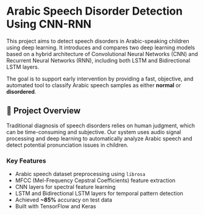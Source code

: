 # Arabic Speech Disorder Detection Using CNN-RNN

This project aims to detect speech disorders in Arabic-speaking children using deep learning. It introduces and compares two deep learning models based on a hybrid architecture of Convolutional Neural Networks (CNN) and Recurrent Neural Networks (RNN), including both LSTM and Bidirectional LSTM layers.

The goal is to support early intervention by providing a fast, objective, and automated tool to classify Arabic speech samples as either **normal** or **disordered**.

## 🧠 Project Overview

Traditional diagnosis of speech disorders relies on human judgment, which can be time-consuming and subjective. Our system uses audio signal processing and deep learning to automatically analyze Arabic speech and detect potential pronunciation issues in children.

### Key Features
- Arabic speech dataset preprocessing using `librosa`
- MFCC (Mel-Frequency Cepstral Coefficients) feature extraction
- CNN layers for spectral feature learning
- LSTM and Bidirectional LSTM layers for temporal pattern detection
- Achieved **~85%** accuracy on test data
- Built with TensorFlow and Keras
